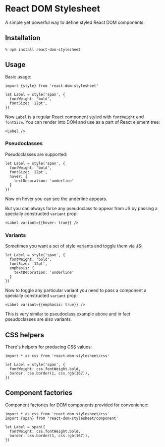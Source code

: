 # React DOM Stylesheet

A simple yet powerful way to define styled React DOM components.

## Installation

```
% npm install react-dom-stylesheet
```

## Usage

Basic usage:

```
import {style} from 'react-dom-stylesheet'

let Label = style('span', {
  fontWeight: 'bold',
  fontSize: '12pt',
})
```

Now `Label` is a regular React component styled with `fontWeight` and
`fontSize`. You can render into DOM and use as a part of React element tree:

```
<Label />
```

### Pseudoclasses

Pseudoclasses are supported:

```
let Label = style('span', {
  fontWeight: 'bold',
  fontSize: '12pt',
  hover: {
    textDecoration: 'underline'
  }
})
```

Now on hover you can see the underline appears.

But you can always force any pseudoclass to appear from JS by passing a
specially constructed `variant` prop:

```
<Label variant={{hover: true}} />
```

### Variants

Sometimes you want a set of style variants and toggle them via JS:

```
let Label = style('span', {
  fontWeight: 'bold',
  fontSize: '12pt',
  emphasis: {
    textDecoration: 'underline'
  }
})
```

Now to toggle any particular variant you need to pass a component a specially
constructed `variant` prop:

```
<Label variant={{emphasis: true}} />
```

This is very similar to pseudoclass example above and in fact pseudoclasses are
also variants.

## CSS helpers

There's helpers for producing CSS values:

```
import * as css from 'react-dom-stylesheet/css'

let Label = style('span', {
  fontWeight: css.fontWeight.bold,
  border: css.border(1, css.rgb(167)),
})
```

## Component factories

Component factories for DOM components provided for convenience:

```
import * as css from 'react-dom-stylesheet/css'
import {span} from 'react-dom-stylesheet/component'

let Label = span({
  fontWeight: css.fontWeight.bold,
  border: css.border(1, css.rgb(167)),
})
```
